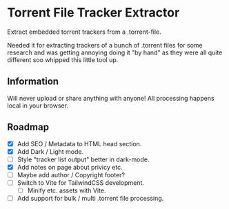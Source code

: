 # Torrent File Tracker Extractor

Extract embedded torrent trackers from a .torrent-file.

Needed it for extracting trackers of a bunch of .torrent files for some research and was getting annoying doing it "by hand" as they were all quite different soo whipped this little tool up.

## Information

Will never upload or share anything with anyone! All processing happens local in your browser.

## Roadmap

- [X] Add SEO / Metadata to HTML head section.
- [X] Add Dark / Light mode.
- [ ] Style "tracker list output" better in dark-mode.
- [X] Add notes on page about privicy etc.
- [ ] Maybe add author / Copyright footer?
- [ ] Switch to Vite for TailwindCSS development.
  - [ ] Minify etc. assets with Vite.
- [ ] Add support for bulk / multi .torrent file processing.
